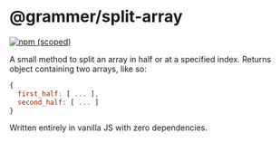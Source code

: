 # @grammer/split-array

<!-- badges -->
[![npm (scoped)](https://img.shields.io/npm/v/@grammer/split-array.svg)](https://github.com/jsdev17/split-array)

<!-- content -->

A small method to split an array in half or at a specified index. Returns object containing two arrays, like so:

```js
{
  first_half: [ ... ],
  second_half: [ ... ]
}
```

Written entirely in vanilla JS with zero dependencies.

